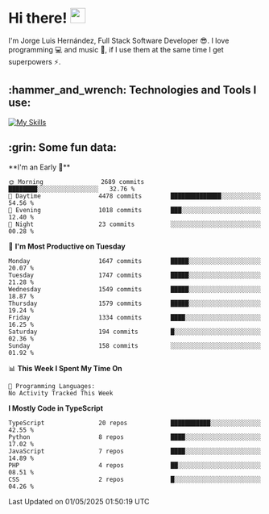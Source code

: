 <h1 align="left">
 <abc>
  <br>Hi there! <img src="https://user-images.githubusercontent.com/42378118/110234147-e3259600-7f4e-11eb-95be-0c4047144dea.gif" width="30"><br>
 </abc>
</h1>

I'm Jorge Luis Hernández, Full Stack Software Developer :sunglasses:. I love programming :computer: and music :musical_score:, if I use them at the same time I get superpowers :zap:. 


<h2 align="left">:hammer_and_wrench: Technologies and Tools I use:</h2>

[![My Skills](https://skillicons.dev/icons?i=js,ts,html,css,py,vue,react,next,nest,postgres,mysql)](https://skillicons.dev)

<h2 align="left">:grin: Some fun data:</h2>
<!--START_SECTION:waka-->
**I'm an Early 🐤** 

```text
🌞 Morning                2689 commits        ████████░░░░░░░░░░░░░░░░░   32.76 % 
🌆 Daytime                4478 commits        ██████████████░░░░░░░░░░░   54.56 % 
🌃 Evening                1018 commits        ███░░░░░░░░░░░░░░░░░░░░░░   12.40 % 
🌙 Night                  23 commits          ░░░░░░░░░░░░░░░░░░░░░░░░░   00.28 % 
```
📅 **I'm Most Productive on Tuesday** 

```text
Monday                   1647 commits        █████░░░░░░░░░░░░░░░░░░░░   20.07 % 
Tuesday                  1747 commits        █████░░░░░░░░░░░░░░░░░░░░   21.28 % 
Wednesday                1549 commits        █████░░░░░░░░░░░░░░░░░░░░   18.87 % 
Thursday                 1579 commits        █████░░░░░░░░░░░░░░░░░░░░   19.24 % 
Friday                   1334 commits        ████░░░░░░░░░░░░░░░░░░░░░   16.25 % 
Saturday                 194 commits         █░░░░░░░░░░░░░░░░░░░░░░░░   02.36 % 
Sunday                   158 commits         ░░░░░░░░░░░░░░░░░░░░░░░░░   01.92 % 
```


📊 **This Week I Spent My Time On** 

```text
💬 Programming Languages: 
No Activity Tracked This Week
```

**I Mostly Code in TypeScript** 

```text
TypeScript               20 repos            ███████████░░░░░░░░░░░░░░   42.55 % 
Python                   8 repos             ████░░░░░░░░░░░░░░░░░░░░░   17.02 % 
JavaScript               7 repos             ████░░░░░░░░░░░░░░░░░░░░░   14.89 % 
PHP                      4 repos             ██░░░░░░░░░░░░░░░░░░░░░░░   08.51 % 
CSS                      2 repos             █░░░░░░░░░░░░░░░░░░░░░░░░   04.26 % 
```




 Last Updated on 01/05/2025 01:50:19 UTC
<!--END_SECTION:waka-->
